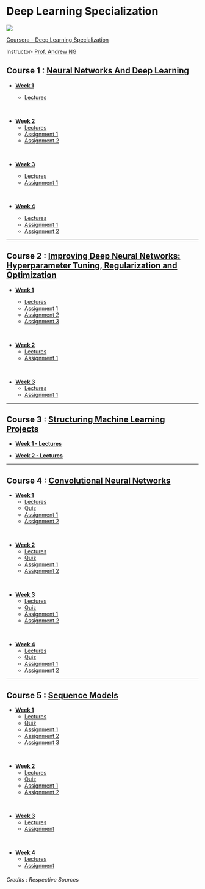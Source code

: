 # Deep Learning Specialization


![](https://github.com/greyhatguy007/deep-learning-specialization/blob/main/resources/head_master.png)

[Coursera - Deep Learning Specialization](https://www.coursera.org/specializations/deep-learning)

Instructor- [Prof. Andrew NG](https://www.andrewng.org/)


## Course 1 : [Neural Networks And Deep Learning](https://github.com/greyhatguy007/deep-learning-specialization/tree/main/C1-NeuralNetworksAndDeepLearning)

- [<b> Week 1 </b> ](https://github.com/greyhatguy007/deep-learning-specialization/tree/main/C1-NeuralNetworksAndDeepLearning/week1/)
 
    - [Lectures](https://github.com/greyhatguy007/deep-learning-specialization/tree/main/C1-NeuralNetworksAndDeepLearning/week1/lectures)
 
 <br/>

- [<b> Week 2 </b> ](https://github.com/greyhatguy007/deep-learning-specialization/tree/main/C1-NeuralNetworksAndDeepLearning/week2/)
    - [Lectures](https://github.com/greyhatguy007/deep-learning-specialization/tree/main/C1-NeuralNetworksAndDeepLearning/week2/lectures)
    - [Assignment 1](https://github.com/greyhatguy007/deep-learning-specialization/tree/main/C1-NeuralNetworksAndDeepLearning/week2/W2A1)
    - [Assignment 2](https://github.com/greyhatguy007/deep-learning-specialization/tree/main/C1-NeuralNetworksAndDeepLearning/week2/W2A2)

<br/>

- [<b> Week 3 </b> ](https://github.com/greyhatguy007/deep-learning-specialization/tree/main/C1-NeuralNetworksAndDeepLearning/week3/)

    - [Lectures](https://github.com/greyhatguy007/deep-learning-specialization/tree/main/C1-NeuralNetworksAndDeepLearning/week3/lectures)
    - [Assignment 1](https://github.com/greyhatguy007/deep-learning-specialization/tree/main/C1-NeuralNetworksAndDeepLearning/week3/W3A1)

<br/>

- [<b> Week 4 </b> ](https://github.com/greyhatguy007/deep-learning-specialization/tree/main/C1-NeuralNetworksAndDeepLearning/week4/)

    - [Lectures](https://github.com/greyhatguy007/deep-learning-specialization/tree/main/C1-NeuralNetworksAndDeepLearning/week4/lectures)
    - [Assignment 1](https://github.com/greyhatguy007/deep-learning-specialization/tree/main/C1-NeuralNetworksAndDeepLearning/week4/W4A1)
    - [Assignment 2](https://github.com/greyhatguy007/deep-learning-specialization/tree/main/C1-NeuralNetworksAndDeepLearning/week4/W4A2)



<hr/>

## Course 2 : [Improving Deep Neural Networks: Hyperparameter Tuning, Regularization and Optimization](https://github.com/greyhatguy007/deep-learning-specialization/tree/main/C2-Improving%20Deep%20Neural%20Networks:%20Hyperparameter%20Tuning%2C%20Regularization%20and%20Optimization)

- [<b> Week 1</b>](https://github.com/greyhatguy007/deep-learning-specialization/tree/main/C2-Improving%20Deep%20Neural%20Networks:%20Hyperparameter%20Tuning%2C%20Regularization%20and%20Optimization/week1)

    - [Lectures](https://github.com/greyhatguy007/deep-learning-specialization/tree/main/C2-Improving%20Deep%20Neural%20Networks:%20Hyperparameter%20Tuning%2C%20Regularization%20and%20Optimization/week1/lectures)
    - [Assignment 1](https://github.com/greyhatguy007/deep-learning-specialization/tree/main/C2-Improving%20Deep%20Neural%20Networks:%20Hyperparameter%20Tuning%2C%20Regularization%20and%20Optimization/week1/programming%20assignments/W1A1)
    - [Assignment 2](https://github.com/greyhatguy007/deep-learning-specialization/tree/main/C2-Improving%20Deep%20Neural%20Networks:%20Hyperparameter%20Tuning%2C%20Regularization%20and%20Optimization/week1/programming%20assignments/W1A2)
    - [Assignment 3](https://github.com/greyhatguy007/deep-learning-specialization/tree/main/C2-Improving%20Deep%20Neural%20Networks:%20Hyperparameter%20Tuning%2C%20Regularization%20and%20Optimization/week1/programming%20assignments/W1A3)

<br/>

- [<b> Week 2</b>](https://github.com/greyhatguy007/deep-learning-specialization/tree/main/C2-Improving%20Deep%20Neural%20Networks:%20Hyperparameter%20Tuning%2C%20Regularization%20and%20Optimization/week2)
    - [Lectures](https://github.com/greyhatguy007/deep-learning-specialization/tree/main/C2-Improving%20Deep%20Neural%20Networks:%20Hyperparameter%20Tuning%2C%20Regularization%20and%20Optimization/week2/lectures)
    - [Assignment 1](https://github.com/greyhatguy007/deep-learning-specialization/tree/main/C2-Improving%20Deep%20Neural%20Networks:%20Hyperparameter%20Tuning%2C%20Regularization%20and%20Optimization/week2/pogramming%20assignments/W2A1)

<br/>

- [<b> Week 3</b>](https://github.com/greyhatguy007/deep-learning-specialization/tree/main/C2-Improving%20Deep%20Neural%20Networks:%20Hyperparameter%20Tuning%2C%20Regularization%20and%20Optimization/week3)
    - [Lectures](https://github.com/greyhatguy007/deep-learning-specialization/tree/main/C2-Improving%20Deep%20Neural%20Networks:%20Hyperparameter%20Tuning%2C%20Regularization%20and%20Optimization/week3/lectures)
    - [Assignment 1](https://github.com/greyhatguy007/deep-learning-specialization/tree/main/C2-Improving%20Deep%20Neural%20Networks:%20Hyperparameter%20Tuning%2C%20Regularization%20and%20Optimization/week3/programming%20assignments/W3A1)



<hr/>

## Course 3 : [Structuring Machine Learning Projects](https://github.com/greyhatguy007/deep-learning-specialization/tree/main/C3-Structuring%20Machine%20Learning%20Projects)

- [<b> Week 1 - Lectures </b>](https://github.com/greyhatguy007/deep-learning-specialization/tree/main/C3-Structuring%20Machine%20Learning%20Projects/week1)

- [<b> Week 2 - Lectures </b>](https://github.com/greyhatguy007/deep-learning-specialization/tree/main/C3-Structuring%20Machine%20Learning%20Projects/week2)



<hr/>


## Course 4 : [Convolutional Neural Networks](/C4-Convolutional%20Neural%20Networks/)

- [<b>Week 1</b>](/C4-Convolutional%20Neural%20Networks/week1/)
  - [Lectures](/C4-Convolutional%20Neural%20Networks/week1/lectures/)
  - [Quiz](/C4-Convolutional%20Neural%20Networks/week1/Quiz%20-%20The%20Basics%20of%20ConvNets%20/)
  - [Assignment 1](/C4-Convolutional%20Neural%20Networks/week1/W1A1/)
  - [Assignment 2](/C4-Convolutional%20Neural%20Networks/week1/W1A2/)

<br/>

- [<b>Week 2</b>](/C4-Convolutional%20Neural%20Networks/week2/)
  - [Lectures](/C4-Convolutional%20Neural%20Networks/week2/lectures)
  - [Quiz](/C4-Convolutional%20Neural%20Networks/week2/Quiz%20-%20Deep%20Convolutional%20Models)
  - [Assignment 1](/C4-Convolutional%20Neural%20Networks/week2/W2A1/)
  - [Assignment 2](/C4-Convolutional%20Neural%20Networks/week2/W2A2/)
  
<br/>  

- [<b>Week 3</b>](/C4-Convolutional%20Neural%20Networks/week3/)
  - [Lectures](/C4-Convolutional%20Neural%20Networks/week3/lectures/)
  - [Quiz](/C4-Convolutional%20Neural%20Networks/week3/Quiz%20-%20Detection%20Algorithms%20/)
  - [Assignment 1](/C4-Convolutional%20Neural%20Networks/week3/C4W3A1)
  - [Assignment 2](/C4-Convolutional%20Neural%20Networks/week3/C4w3A2)

<br/>

- [<b>Week 4</b>](/C4-Convolutional%20Neural%20Networks/week4/)
  - [Lectures](/C4-Convolutional%20Neural%20Networks/week4/lectures/)
  - [Quiz](/C4-Convolutional%20Neural%20Networks/week4/Quiz%20-%20Special%20Applications:%20Face%20Recognition%20&%20Neural%20Style%20Transfer)
  - [Assignment 1](/C4-Convolutional%20Neural%20Networks/week4/C4W4A1/)
  - [Assignment 2](/C4-Convolutional%20Neural%20Networks/week4/C4W4A2/)



<hr/>

## Course 5 : [Sequence Models](https://github.com/greyhatguy007/deep-learning-specialization/blob/d7a48b1e106541b69183f2fc15ca99fa24153237/C5-sequence-models)

- [<b>Week 1</b>](https://github.com/greyhatguy007/deep-learning-specialization/blob/d7a48b1e106541b69183f2fc15ca99fa24153237/C5-sequence-models/week1)
  - [Lectures](https://github.com/greyhatguy007/deep-learning-specialization/blob/d7a48b1e106541b69183f2fc15ca99fa24153237/C5-sequence-models/week1/notes)
  - [Quiz](/C5-sequence-models/week1/q1-RNN)
  - [Assignment 1](C5-sequence-models/week1/C5W1A1)
  - [Assignment 2](C5-sequence-models/week1/C5W1A2)
  - [Assignment 3](C5-sequence-models/week1/C5W1A3)
  
<br/>

- [<b>Week 2</b>](https://github.com/greyhatguy007/deep-learning-specialization/blob/d7a48b1e106541b69183f2fc15ca99fa24153237/C5-sequence-models/week2)
  - [Lectures](C5-sequence-models/week2/notes)
  - [Quiz](C5-sequence-models/week2/q1-nlp-and-word-embeddings)
  - [Assignment 1](C5-sequence-models/week2/C5W2A1)
  - [Assignment 2](C5-sequence-models/week2/C5W2A2)
<br/>

- [<b>Week 3</b>](https://github.com/greyhatguy007/deep-learning-specialization/blob/d7a48b1e106541b69183f2fc15ca99fa24153237/C5-sequence-models/week3)
  - [Lectures](https://github.com/greyhatguy007/deep-learning-specialization/blob/1503d780cae29992a57c93eebbf42199c72df388/C5-sequence-models/week3/notes)
  - [Assignment ](https://github.com/greyhatguy007/deep-learning-specialization/blob/1503d780cae29992a57c93eebbf42199c72df388/C5-sequence-models/week3/C5W3A1)
<br/>

- [<b>Week 4</b>](https://github.com/greyhatguy007/deep-learning-specialization/blob/d7a48b1e106541b69183f2fc15ca99fa24153237/C5-sequence-models/week4)
  - [Lectures](https://github.com/greyhatguy007/deep-learning-specialization/blob/1503d780cae29992a57c93eebbf42199c72df388/C5-sequence-models/week4/notes)
  - [Assignment](https://github.com/greyhatguy007/deep-learning-specialization/blob/1503d780cae29992a57c93eebbf42199c72df388/C5-sequence-models/week4/C5W4A1)

###### Credits : Respective Sources

